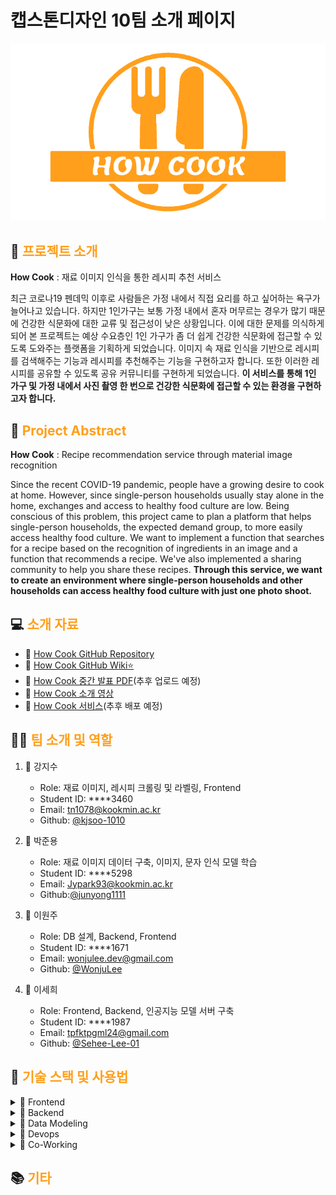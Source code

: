# 캡스톤디자인 10팀 소개 페이지
![Image](/img/mainLogoOrange.png)

## 📝 <span style="color:#FF9F1C">프로젝트 소개</span>

**How Cook** : 재료 이미지 인식을 통한 레시피 추천 서비스

최근 코로나19 펜데믹 이후로 사람들은 가정 내에서 직접 요리를 하고 싶어하는 욕구가 늘어나고 있습니다. 
하지만 1인가구는 보통 가정 내에서 혼자 머무르는 경우가 많기 때문에 건강한 식문화에 대한 교류 및 접근성이 낮은 상황입니다. 
이에 대한 문제를 의식하게 되어 본 프로젝트는 예상 수요층인 1인 가구가 좀 더 쉽게 건강한 식문화에 접근할 수 있도록 도와주는 플랫폼을 기획하게 되었습니다. 
이미지 속 재료 인식을 기반으로 레시피를 검색해주는 기능과 레시피를 추천해주는 기능을 구현하고자 합니다. 또한 이러한 레시피를 공유할 수 있도록 공유 커뮤니티를 구현하게 되었습니다.
**이 서비스를 통해 1인 가구 및 가정 내에서 사진 촬영 한 번으로 건강한 식문화에 접근할 수 있는 환경을 구현하고자 합니다.**



## 📝 <span style="color:#FF9F1C">Project Abstract</span>
**How Cook** : Recipe recommendation service through material image recognition

Since the recent COVID-19 pandemic, people have a growing desire to cook at home.
However, since single-person households usually stay alone in the home, exchanges and access to healthy food culture are low.
Being conscious of this problem, this project came to plan a platform that helps single-person households, the expected demand group, to more easily access healthy food culture.
We want to implement a function that searches for a recipe based on the recognition of ingredients in an image and a function that recommends a recipe. We've also implemented a sharing community to help you share these recipes.
**Through this service, we want to create an environment where single-person households and other households can access healthy food culture with just one photo shoot.**


## 💻 <span style="color:#FF9F1C">소개 자료</span>

- 📎 [How Cook GitHub Repository](https://github.com/kookmin-sw/capstone-2022-10)
- 📎 [How Cook GitHub Wiki⭐](https://github.com/kookmin-sw/capstone-2022-10/wiki)
- 📎 [How Cook 중간 발표 PDF]()(추후 업로드 예정)
- 📎 [How Cook 소개 영상](https://drive.google.com/file/d/1XycH4Z82Xn06QCra3Sg6E4PctV6QyFq5/view?usp=sharing)
- 📎 [How Cook 서비스]()(추후 배포 예정)


## 👨‍🍳 <span style="color:#FF9F1C">팀 소개 및 역할</span>

1. 👩 강지수

	- Role: 재료 이미지, 레시피 크롤링 및 라벨링, Frontend
	- Student ID: ****3460
	- Email: tn1078@kookmin.ac.kr
	- Github: [@kjsoo-1010](https://github.com/kjsoo-1010)

2. 👨 박준용

	- Role: 재료 이미지 데이터 구축, 이미지, 문자 인식 모델 학습
	- Student ID: ****5298
	- Email: Jypark93@kookmin.ac.kr
	- Github:[@junyong1111](https://github.com/junyong1111)

3. 👨 이원주

	- Role: DB 설계, Backend, Frontend
	- Student ID: ****1671
	- Email: wonjulee.dev@gmail.com
	- Github: [@WonjuLee](https://github.com/wonju-dev)

4. 👩 이세희

	- Role: Frontend, Backend, 인공지능 모델 서버 구축
	- Student ID: ****1987
	- Email: tpfktpgml24@gmail.com
	- Github: [@Sehee-Lee-01](https://github.com/Sehee-Lee-01)

## 🔎 <span style="color:#FF9F1C">기술 스택 및 사용법</span>

<details>
<summary>🍴 Frontend</summary>

- Language: `Javascript`/`Typescript`
- Framework: React
- Style: `Styled-components`, `Figma`(wireframe)
- Others: `Recoil`
##### [📎Frontend Code 보러가기](https://github.com/kookmin-sw/capstone-2022-10/tree/frontend)
##### [📄Frontend 사용법(GitHub Wiki 링크)](https://github.com/kookmin-sw/capstone-2022-10/wiki/Frontend)

</details>
<details>
<summary>🍴 Backend</summary>

- Language: `Node.js`/`Typescript`
- Framework: `Express`
- Database: `MySQL`, `TypeORM`
- Test: `Jest`
##### [📎Backend Code 보러가기](https://github.com/kookmin-sw/capstone-2022-10/tree/backend)
##### [📄Backend 사용법(GitHub Wiki 링크)](https://github.com/kookmin-sw/capstone-2022-10/wiki/Backend)

</details>
<details>
<summary>🍴 Data Modeling</summary>

- Image: `OpenCV`, `YOLO`
- ML: `TensorFlow`
- Text: `Tessract OCR`
- Server: `Firebase` or `Django`(추후 결정)
##### [📎Data Modeling Code 보러가기](https://github.com/kookmin-sw/capstone-2022-10/tree/Datamodel)
##### [📄Data Modeling 사용법(GitHub Wiki 링크)](https://github.com/kookmin-sw/capstone-2022-10/wiki/Data-Modeling-Server)

</details>
<details>
<summary>🍴 Devops</summary>

- Deploy: `AWS`, `Firebase`(추후 결정)
- Deployment Management: `GitHub Actions`


</details>
<details>
<summary>🍴 Co-Working</summary>

- Repository: `Git`/`GitHub`
- Record: `Notion`
- Notification: `Slack`

</details>
	
## 📚 <span style="color:#FF9F1C"> 기타</span>

